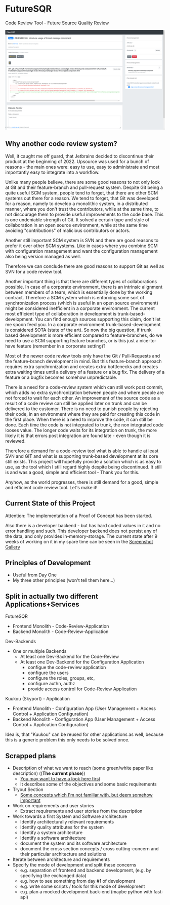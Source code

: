 # FutureSQR
Code Review Tool - Future Source Quality Review

![Startig with some basic functionality - Here is an open Review](Gallery/screen_review_open_no_reviewers_60p.png)

## Why another code review system?
Well, it caught me off guard, that Jetbrains decided to discontinue their product at the beginning of 2022. Upsource was used for a bunch 
of reasons - the main ones were: easy to use, easy to administrate and most importantly easy to integrate into a workflow.

Unlike many people believe, there are some good reasons to not only look at Git and their  feature-branch and pull-request system. 
Despite Git being a quite useful SCM system, people tend to forget, that there are other SCM systems out there for a reason. We tend to
forget, that Git was developed for a reason, namely to develop a monolithic system, in a distributed manner, where you don't trust the contributors,
while at the same time, to not discourage them to provide useful improvements to the code base. This is one undeniable strength of Git.
It solved a certain type and style of collaboration in an open source environment, while at the same time avoiding "contributions" of malicious contributors 
or actors. 

Another still important SCM system is SVN and there are good reasons to prefer it over other SCM systems. Like in cases where you combine
SCM with configuration management and want the configuration management also being version managed as well.

Therefore we can conclude there are good reasons to support Git as well as SVN for a code review tool. 

Another important thing is that there are different types of collaborations possible. In case of a corporate environment, there is an intrinsic
alignment between members of a team, which is essentially done by the working contract. Therefore a SCM system which is enforcing some sort of 
synchronization process (which is useful in an open source environment) might be considered inefficient in a corporate environment. The
current most efficient type of collaboration in development is trunk-based-development. You can find enough sources supporting this claim,
don't let me spoon feed you. In a corporate environment trunk-based-development is considered SOTA (state of the art). So now the big 
question, if trunk based development is more efficient compared to feature-branches, do we need to use a SCM supporting feature branches, or is this just
a nice-to-have feature (remember in a corporate setting)?

Most of the newer code review tools only have the Git / Pull-Requests and the feature-branch development in mind. But this feature-branch approach
requires extra synchronization and creates extra bottlenecks and creates extra waiting times until a delivery of a feature or a bug fix. The
delivery of a feature or a bugfix becomes somehow unpredictable. 

There is a need for a code-review system which can still work post commit, which adds no extra synchronization between people and where
people are not forced to wait for each other. An improvement of the source code as a result of a code review can still be applied later on trunk
and can be delivered to the customer. There is no need to punish people by rejecting their code, in an environment where they are paid for
creating this code in the first place. When there is a need to improve the code, it can still be done. Each time the code is not integrated to trunk, the 
non integrated code looses value. The longer code waits for its integration on trunk, the more likely it is that errors post integration are found
late - even though it is reviewed.

Therefore a demand for a code-review tool what is able to handle at least SVN and GIT and what is supporting trunk-based development
at its core still exists. This project will hopefully provide a solution which is as easy to use, as the tool which I still regard highly despite being
discontinued. It still is and was a good, simple and efficient tool - Thank you for this.

Anyhow, as the world progresses, there is still demand for a good, simple and efficient code review tool. Let's make it!

## Current State of this Project

Attention: The implementation of a Proof of Concept has been started. 

Also there is a developer backend - but has hard coded values in it and no error handling and such. 
This developer backend does not persist any of the data, and only provides in-memory-storage. The
current state after 9 weeks of working on it in my spare time can be seen in the [Screenshot Gallery](Gallery/README.md)



## Principles of Development

* Useful from Day One
* My three other principles (won't tell them here...)

## Split in actually two different Applications+Services

FutureSQR
* Frontend Monolith - Code-Review-Application
* Backend Monolith - Code-Review-Application

Dev-Backends
* One or multiple Backends
  * At least one Dev-Backend for the Code-Review
  * At least one Dev-Backend for the Configuration Application
    * configue the code-review application
	* configure the users
	* configure the roles, groups, etc, 
	* configure authn, authz
	* provide access control for Code-Review Application

Kuukou (Skyport) - Application
* Frontend Monolith - Configuration App (User Management + Access Control + Application Configuration)
* Backend Monolith - Configuration App (User Management + Access Control + Application Configuration)

Idea is, that "Kuukou" can be reused for other applications as well, because this is a generic problem this only needs to be solved once.

## Scrapped plans

* Description of what we want to reach (some green/white paper like description) ((**The current phase**)) 
  * [You may want to have a look here first](FutureSQR-Architecture/documents/README.md)
  * It describes some of the objectives and some basic requirements
* Tryout Section
  * [Some concepts which I'm not familiar with, but deem somehow important](Tryouts/README.md)
* Work on requirements and user stories
  * Extract requirements and user stories from the description
* Work towards a first System and Software architecture
  * Identify architecturally relevant requirements
  * Identify quality attributes for the system
  * Identify a system architecture
  * Identify a software architecture
  * document the system and its software architecture
  * document the cross section concepts / cross cutting-concern and their particular architecture and solutions
* Iterate between architecture and requirements
* Specify the mode of development and split these concerns
  * e.g. separation of frontend and backend development, (e.g. by specifying the exchanged data)
  * e.g. how to see something from day #1 of development
  * e.g. write some scripts / tools for this mode of development
  * e.g. plan a mocked development back-end (maybe python with fast-api)
